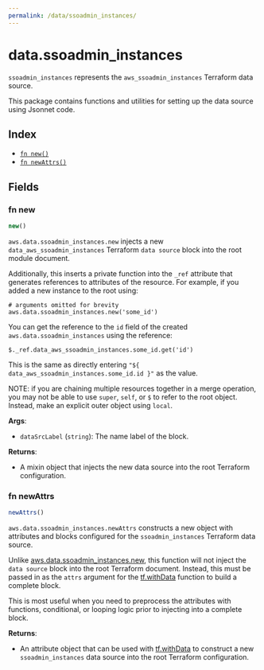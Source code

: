 ```yaml
---
permalink: /data/ssoadmin_instances/
---
```


# data.ssoadmin_instances

`ssoadmin_instances` represents the `aws_ssoadmin_instances` Terraform data source.



This package contains functions and utilities for setting up the data source using Jsonnet code.


## Index

* [`fn new()`](#fn-new)
* [`fn newAttrs()`](#fn-newattrs)

## Fields

### fn new

```ts
new()
```


`aws.data.ssoadmin_instances.new` injects a new `data_aws_ssoadmin_instances` Terraform `data source`
block into the root module document.

Additionally, this inserts a private function into the `_ref` attribute that generates references to attributes of the
resource. For example, if you added a new instance to the root using:

    # arguments omitted for brevity
    aws.data.ssoadmin_instances.new('some_id')

You can get the reference to the `id` field of the created `aws.data.ssoadmin_instances` using the reference:

    $._ref.data_aws_ssoadmin_instances.some_id.get('id')

This is the same as directly entering `"${ data_aws_ssoadmin_instances.some_id.id }"` as the value.

NOTE: if you are chaining multiple resources together in a merge operation, you may not be able to use `super`, `self`,
or `$` to refer to the root object. Instead, make an explicit outer object using `local`.

**Args**:
  - `dataSrcLabel` (`string`): The name label of the block.

**Returns**:
- A mixin object that injects the new data source into the root Terraform configuration.


### fn newAttrs

```ts
newAttrs()
```


`aws.data.ssoadmin_instances.newAttrs` constructs a new object with attributes and blocks configured for the `ssoadmin_instances`
Terraform data source.

Unlike [aws.data.ssoadmin_instances.new](#fn-ssoadmin_instancesnew), this function will not inject the `data source`
block into the root Terraform document. Instead, this must be passed in as the `attrs` argument for the
[tf.withData](https://github.com/tf-libsonnet/core/tree/main/docs#fn-withdata) function to build a complete block.

This is most useful when you need to preprocess the attributes with functions, conditional, or looping logic prior to
injecting into a complete block.

**Returns**:
  - An attribute object that can be used with [tf.withData](https://github.com/tf-libsonnet/core/tree/main/docs#fn-withdata) to construct a new `ssoadmin_instances` data source into the root Terraform configuration.
